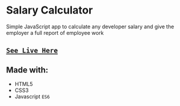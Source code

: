 # Salary Calculator
  Simple JavaScript app to calculate any developer salary and give the employer a full report of employee work
  
## [`See Live Here`](https://mohammedelgohary.github.io/SalaryCalaultor/)

## Made with:
  * HTML5
  * CSS3
  * Javascript `ES6`
